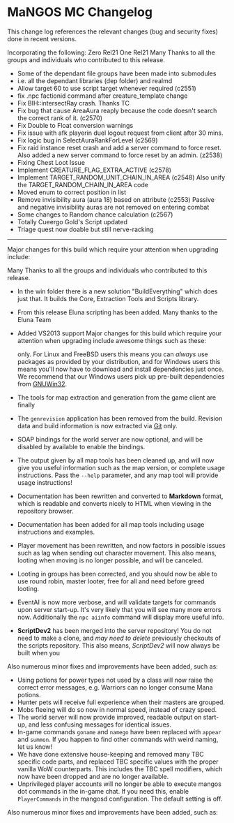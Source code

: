 MaNGOS MC Changelog
=====================
This change log references the relevant changes (bug and security fixes) done
in recent versions.

Incorporating the following:
Zero Rel21
One Rel21
Many Thanks to all the groups and individuals who contributed to this release.

* Some of the dependant file groups have been made into submodules
* i.e. all the dependant libraries (dep folder) and realmd
* Allow target 60 to use script target whenever required (c2551)
* fix .npc factionid command after creature_template change
* Fix BIH::intersectRay crash. Thanks TC
* Fix bug that cause AreaAura reaply because the code doesn't search the correct rank of it. (c2570)
* Fix Double to Float conversion warnings
* Fix issue with afk playerin duel logout request from client after 30 mins.
* Fix logic bug in SelectAuraRankForLevel (c2569)
* Fix raid instance reset crash and add a server command to force reset. Also added a new server command to force reset by an admin. (z2538)
* Fixing Chest Loot Issue
* Implement CREATURE_FLAG_EXTRA_ACTIVE (c2578)
* Implement TARGET_RANDOM_UNIT_CHAIN_IN_AREA (c2548) Also unify the TARGET_RANDOM_CHAIN_IN_AREA code
* Moved enum to correct position in list
* Remove invisibility aura (aura 18) based on attribute (c2553) Passive and negative invisibility auras are not removed on entering combat
* Some changes to Random chance calculation (c2567)
* Totally Cueergo Gold's Script updated
* Triage quest now doable but still nerve-racking
		

--------------------------------
Major changes for this build which require your attention when upgrading include:

Many Thanks to all the groups and individuals who contributed to this release.

* In the win folder there is a new solution "BuildEverything" which does just that.
  It builds the Core, Extraction Tools and Scripts library.
* From this release Eluna scripting has been added. Many thanks to the Eluna Team

* Added VS2013 support
Major changes for this build which require your attention when upgrading include
awesome things such as these:

  only. For Linux and FreeBSD users this means you can *always* use packages as
  provided by your distribution, and for Windows users this means you'll now
  have to download and install dependencies just once.
  We recommend that our Windows users pick up pre-built dependencies from
  [GNUWin32](http://gnuwin32.sourceforge.net/).
* The tools for map extraction and generation from the game client are finally
* The `genrevision` application has been removed from the build. Revision data
  and build information is now extracted via [Git](http://git-scm.com/) only.
* SOAP bindings for the world server are now optional, and will be disabled by
  available to enable the bindings.
* The output given by all map tools has been cleaned up, and will now give you
  useful information such as the map version, or complete usage instructions.
  Pass the `--help` parameter, and any map tool will provide usage instructions!
* Documentation has been rewritten and converted to **Markdown** format, which
  is readable and converts nicely to HTML when viewing in the repository browser.
* Documentation has been added for all map tools including usage instructions
  and examples.
* Player movement has been rewritten, and now factors in possible issues such as
  lag when sending out character movement. This also means, looting when moving
  is no longer possible, and will be canceled.
* Looting in groups has been corrected, and you should now be able to use round
  robin, master looter, free for all and need before greed looting.
* EventAI is now more verbose, and will validate targets for commands upon server
  start-up. It's very likely that you will see many more errors now. Additionally
  the `npc aiinfo` command will display more useful info.
* **ScriptDev2** has been merged into the server repository! You do not need to
  make a clone, and *may need to delete* previously checkouts of the scripts
  repository. This also means, *ScriptDev2* will now always be built when you

Also numerous minor fixes and improvements have been added, such as:

* Using potions for power types not used by a class will now raise the correct
  error messages, e.g. Warriors can no longer consume Mana potions.
* Hunter pets will receive full experience when their masters are grouped.
* Mobs fleeing will do so now in normal speed, instead of crazy speed.
* The world server will now provide improved, readable output on start-up, and
  less confusing messages for identical issues.
* In-game commands `goname` and `namego` have been replaced with `appear` and
  `summon`. If you happen to find other commands with weird naming, let us know!
* We have done extensive house-keeping and removed many TBC specific code parts,
  and replaced TBC specific values with the proper vanilla WoW counterparts.
  This includes the TBC spell modifiers, which now have been dropped and are no
  longer available.
* Unprivileged player accounts will no longer be able to execute mangos dot
  commands in the in-game chat. If you need this, enable `PlayerCommands` in
  the mangosd configuration. The default setting is off.


Also numerous minor fixes and improvements have been added, such as:

